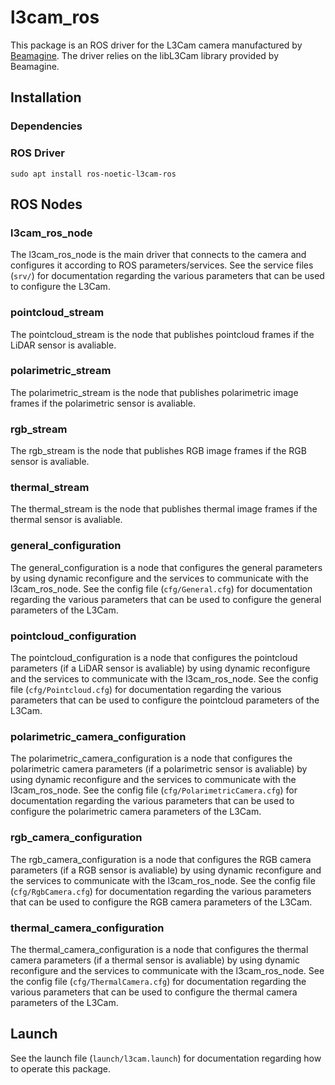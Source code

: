 # l3cam_ros

This package is an ROS driver for the L3Cam camera manufactured by [Beamagine](https://beamagine.com/). The driver relies on the libL3Cam library provided by Beamagine.


## Installation

### Dependencies


### ROS Driver
`sudo apt install ros-noetic-l3cam-ros`

## ROS Nodes

### l3cam_ros_node
The l3cam_ros_node is the main driver that connects to the camera and configures it according to ROS parameters/services. See the service files (`srv/`) for documentation regarding the various parameters that can be used to configure the L3Cam. 

### pointcloud_stream
The pointcloud_stream is the node that publishes pointcloud frames if the LiDAR sensor is avaliable.

### polarimetric_stream
The polarimetric_stream is the node that publishes polarimetric image frames if the polarimetric sensor is avaliable.

### rgb_stream
The rgb_stream is the node that publishes RGB image frames if the RGB sensor is avaliable.

### thermal_stream
The thermal_stream is the node that publishes thermal image frames if the thermal sensor is avaliable.

### general_configuration
The general_configuration is a node that configures the general parameters by using dynamic reconfigure and the services to communicate with the l3cam_ros_node. See the config file (`cfg/General.cfg`) for documentation regarding the various parameters that can be used to configure the general parameters of the L3Cam.

### pointcloud_configuration
The pointcloud_configuration is a node that configures the pointcloud parameters (if a LiDAR sensor is avaliable) by using dynamic reconfigure and the services to communicate with the l3cam_ros_node. See the config file (`cfg/Pointcloud.cfg`) for documentation regarding the various parameters that can be used to configure the pointcloud parameters of the L3Cam.

### polarimetric_camera_configuration
The polarimetric_camera_configuration is a node that configures the polarimetric camera parameters (if a polarimetric sensor is avaliable) by using dynamic reconfigure and the services to communicate with the l3cam_ros_node. See the config file (`cfg/PolarimetricCamera.cfg`) for documentation regarding the various parameters that can be used to configure the polarimetric camera parameters of the L3Cam.

### rgb_camera_configuration
The rgb_camera_configuration is a node that configures the RGB camera parameters (if a RGB sensor is avaliable) by using dynamic reconfigure and the services to communicate with the l3cam_ros_node. See the config file (`cfg/RgbCamera.cfg`) for documentation regarding the various parameters that can be used to configure the RGB camera parameters of the L3Cam.

### thermal_camera_configuration
The thermal_camera_configuration is a node that configures the thermal camera parameters (if a thermal sensor is avaliable) by using dynamic reconfigure and the services to communicate with the l3cam_ros_node. See the config file (`cfg/ThermalCamera.cfg`) for documentation regarding the various parameters that can be used to configure the thermal camera parameters of the L3Cam.

## Launch
See the launch file (`launch/l3cam.launch`) for documentation regarding how to operate this package.